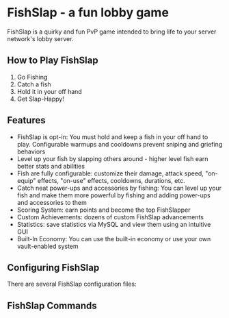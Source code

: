 # FishSlap - a fun lobby game
FishSlap is a quirky and fun PvP game intended to bring life to your server network's lobby server.
## How to Play FishSlap
1. Go Fishing
2. Catch a fish
3. Hold it in your off hand
4. Get Slap-Happy!
## Features
- FishSlap is opt-in: You must hold and keep a fish in your off hand to play. Configurable warmups and cooldowns prevent sniping and griefing behaviors
- Level up your fish by slapping others around - higher level fish earn better stats and abilities
- Fish are fully configurable: customize their damage, attack speed, "on-equip" effects, "on-use" effects, cooldowns, durations, etc.
- Catch neat power-ups and accessories by fishing: You can level up your fish and make them more powerful by fishing and adding power-ups and accessories to them
- Scoring System: earn points and become the top FishSlapper
- Custom Achievements: dozens of custom FishSlap advancements
- Statistics: save statistics via MySQL and view them using an intuitive GUI
- Built-In Economy: You can use the built-in economy or use your own vault-enabled system
## Configuring FishSlap
There are several FishSlap configuration files:
## FishSlap Commands
